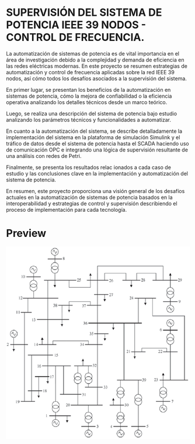 # SUPERVISIÓN DEL SISTEMA DE POTENCIA IEEE 39 NODOS - CONTROL DE FRECUENCIA.
La automatización de sistemas de potencia es de vital importancia en el área de investigación debido a la complejidad  y demanda de eficiencia en las redes eléctricas modernas. En este proyecto se resumen estrategias de automatización y control de frecuencia aplicadas sobre la red IEEE 39 nodos, así cómo todos los desafíos asociados a la supervisión del sistema. 

En primer lugar, se presentan los beneficios de la automatización en sistemas de potencia, cómo la mejora de confiabilidad o la eficiencia operativa analizando los detalles técnicos desde un marco teórico. 

Luego, se realiza una descripción del sistema de potencia bajo estudio analizando los parámetros técnicos y funcionalidades a automatizar. 

En cuanto a la automatización del sistema, se describe detalladamente la implementación del sistema en la plataforma de simulación Simulink y el tráfico de datos desde el sistema de potencia  hasta el SCADA haciendo uso de comunicación OPC e integrando una lógica de supervisión resultante de una análisis con redes de Petri. 

Finalmente, se presenta los resultados relac	ionados a cada caso de estudio y las conclusiones clave en la implementación y automatización del sistema de potencia. 

En resumen, este proyecto proporciona una visión general de los desafíos actuales en la automatización de sistemas de potencia basados en la interoperabilidad y estrategias de control y supervisión  describiendo  el proceso de implementación para cada tecnología.

# Preview
<img src="img/39-nodes.png">
